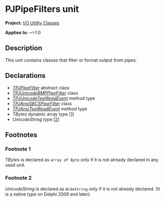 # PJPipeFilters unit

**Project:** [I/O Utility Classes](../API.md)

**Applies to:** ~>1.0

## Description

This unit contains classes that filter or format output from pipes.

## Declarations

* [_TPJPipeFilter_](./TPJPipeFilter.md) abstract class
* [_TPJUnicodeBMPPipeFilter_](./TPJUnicodeBMPPipeFilter.md) class
* [_TPJUnicodeTextReadEvent_](./TPJUnicodeTextReadEvent.md) method type
* [_TPJAnsiSBCSPipeFilter_](./TPJAnsiSBCSPipeFilter.md) class
* [_TPJAnsiTextReadEvent_](./TPJAnsiTextReadEvent.md) method type
* _TBytes_ dynamic array type [[1]](#footnote-1)
* _UnicodeString_ type [[2]](#footnote-2)

## Footnotes

### Footnote 1

_TBytes_ is declared as `array of Byte` only if it is not already declared in any used unit.

### Footnote 2

_UnicodeString_ is declared as `WideString` only if it is not already declared. (It is a native type on Delphi 2009 and later).
